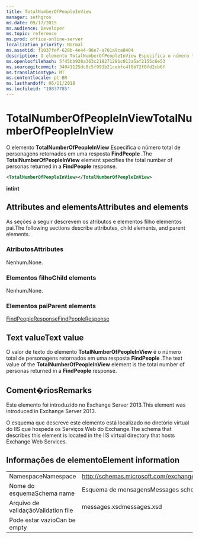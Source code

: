 ```yaml
---
title: TotalNumberOfPeopleInView
manager: sethgros
ms.date: 09/17/2015
ms.audience: Developer
ms.topic: reference
ms.prod: office-online-server
localization_priority: Normal
ms.assetid: f1037fef-628b-4e44-96e7-a701a9ca8404
description: O elemento TotalNumberOfPeopleInView Especifica o número total de personagens retornados em uma resposta FindPeople.
ms.openlocfilehash: 5f45bb928a363c218271281c013a5af2155c6e53
ms.sourcegitcommit: 34041125dc8c5f993b21cebfc4f8b72f0fd2cb6f
ms.translationtype: MT
ms.contentlocale: pt-BR
ms.lasthandoff: 06/11/2018
ms.locfileid: "19837785"
---
```

# <a name="totalnumberofpeopleinview"></a><span data-ttu-id="cbe5f-103">TotalNumberOfPeopleInView</span><span class="sxs-lookup"><span data-stu-id="cbe5f-103">TotalNumberOfPeopleInView</span></span>

<span data-ttu-id="cbe5f-104">O elemento **TotalNumberOfPeopleInView** Especifica o número total de personagens retornados em uma resposta **FindPeople** .</span><span class="sxs-lookup"><span data-stu-id="cbe5f-104">The **TotalNumberOfPeopleInView** element specifies the total number of personas returned in a **FindPeople** response.</span></span> 
  
```XML
<TotalNumberOfPeopleInView></TotalNumberOfPeopleInView>
```

 <span data-ttu-id="cbe5f-105">**int**</span><span class="sxs-lookup"><span data-stu-id="cbe5f-105">**int**</span></span>
## <a name="attributes-and-elements"></a><span data-ttu-id="cbe5f-106">Attributes and elements</span><span class="sxs-lookup"><span data-stu-id="cbe5f-106">Attributes and elements</span></span>

<span data-ttu-id="cbe5f-107">As seções a seguir descrevem os atributos e elementos filho elementos pai.</span><span class="sxs-lookup"><span data-stu-id="cbe5f-107">The following sections describe attributes, child elements, and parent elements.</span></span>
  
### <a name="attributes"></a><span data-ttu-id="cbe5f-108">Atributos</span><span class="sxs-lookup"><span data-stu-id="cbe5f-108">Attributes</span></span>

<span data-ttu-id="cbe5f-109">Nenhum.</span><span class="sxs-lookup"><span data-stu-id="cbe5f-109">None.</span></span>
  
### <a name="child-elements"></a><span data-ttu-id="cbe5f-110">Elementos filho</span><span class="sxs-lookup"><span data-stu-id="cbe5f-110">Child elements</span></span>

<span data-ttu-id="cbe5f-111">Nenhum.</span><span class="sxs-lookup"><span data-stu-id="cbe5f-111">None.</span></span>
  
### <a name="parent-elements"></a><span data-ttu-id="cbe5f-112">Elementos pai</span><span class="sxs-lookup"><span data-stu-id="cbe5f-112">Parent elements</span></span>

[<span data-ttu-id="cbe5f-113">FindPeopleResponse</span><span class="sxs-lookup"><span data-stu-id="cbe5f-113">FindPeopleResponse</span></span>](findpeopleresponse.md)
  
## <a name="text-value"></a><span data-ttu-id="cbe5f-114">Text value</span><span class="sxs-lookup"><span data-stu-id="cbe5f-114">Text value</span></span>

<span data-ttu-id="cbe5f-115">O valor de texto do elemento **TotalNumberOfPeopleInView** é o número total de personagens retornados em uma resposta **FindPeople** .</span><span class="sxs-lookup"><span data-stu-id="cbe5f-115">The text value of the **TotalNumberOfPeopleInView** element is the total number of personas returned in a **FindPeople** response.</span></span> 
  
## <a name="remarks"></a><span data-ttu-id="cbe5f-116">Coment�rios</span><span class="sxs-lookup"><span data-stu-id="cbe5f-116">Remarks</span></span>

<span data-ttu-id="cbe5f-117">Este elemento foi introduzido no Exchange Server 2013.</span><span class="sxs-lookup"><span data-stu-id="cbe5f-117">This element was introduced in Exchange Server 2013.</span></span>
  
<span data-ttu-id="cbe5f-118">O esquema que descreve este elemento está localizado no diretório virtual do IIS que hospeda os Serviços Web do Exchange.</span><span class="sxs-lookup"><span data-stu-id="cbe5f-118">The schema that describes this element is located in the IIS virtual directory that hosts Exchange Web Services.</span></span>
  
## <a name="element-information"></a><span data-ttu-id="cbe5f-119">Informações de elemento</span><span class="sxs-lookup"><span data-stu-id="cbe5f-119">Element information</span></span>

|||
|:-----|:-----|
|<span data-ttu-id="cbe5f-120">Namespace</span><span class="sxs-lookup"><span data-stu-id="cbe5f-120">Namespace</span></span>  <br/> |http://schemas.microsoft.com/exchange/services/2006/messages  <br/> |
|<span data-ttu-id="cbe5f-121">Nome do esquema</span><span class="sxs-lookup"><span data-stu-id="cbe5f-121">Schema name</span></span>  <br/> |<span data-ttu-id="cbe5f-122">Esquema de mensagens</span><span class="sxs-lookup"><span data-stu-id="cbe5f-122">Messages schema</span></span>  <br/> |
|<span data-ttu-id="cbe5f-123">Arquivo de validação</span><span class="sxs-lookup"><span data-stu-id="cbe5f-123">Validation file</span></span>  <br/> |<span data-ttu-id="cbe5f-124">messages.xsd</span><span class="sxs-lookup"><span data-stu-id="cbe5f-124">messages.xsd</span></span>  <br/> |
|<span data-ttu-id="cbe5f-125">Pode estar vazio</span><span class="sxs-lookup"><span data-stu-id="cbe5f-125">Can be empty</span></span>  <br/> ||
   


